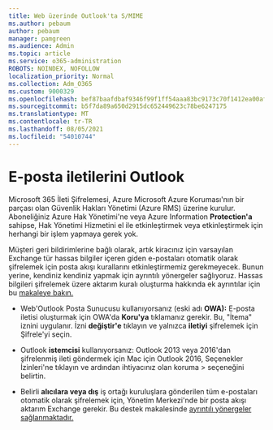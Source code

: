 ```yaml
---
title: Web üzerinde Outlook'ta S/MIME
ms.author: pebaum
author: pebaum
manager: pamgreen
ms.audience: Admin
ms.topic: article
ms.service: o365-administration
ROBOTS: NOINDEX, NOFOLLOW
localization_priority: Normal
ms.collection: Adm_O365
ms.custom: 9000329
ms.openlocfilehash: bef87baafdbaf9346f99f1ff54aaa83bc9173c70f1412ea00afb717c15a8014c
ms.sourcegitcommit: b5f7da89a650d2915dc652449623c78be6247175
ms.translationtype: MT
ms.contentlocale: tr-TR
ms.lasthandoff: 08/05/2021
ms.locfileid: "54010744"
---
```

# <a name="encrypt-email-messages-in-outlook"></a>E-posta iletilerini Outlook

Microsoft 365 İleti Şifrelemesi, Azure Microsoft Azure Koruması'nın bir parçası olan Güvenlik Hakları Yönetimi (Azure RMS) üzerine kurulur. Aboneliğiniz Azure Hak Yönetimi'ne veya Azure Information **Protection'a** sahipse, Hak Yönetimi Hizmetini el ile etkinleştirmek veya etkinleştirmek için herhangi bir işlem yapmaya gerek yok.

Müşteri geri bildirimlerine bağlı olarak, artık kiracınız için varsayılan Exchange tür hassas bilgiler içeren giden e-postaları otomatik olarak şifrelemek için posta akışı kurallarını etkinleştirmemiz gerekmeyecek. Bunun yerine, kendiniz kendiniz yapmak için ayrıntılı yönergeler sağlıyoruz. Hassas bilgileri şifrelemek üzere aktarım kuralı oluşturma hakkında ek ayrıntılar için bu [makaleye bakın.](https://aka.ms/OmeEtr)

- Web'Outlook Posta Sunucusu kullanıyorsanız (eski adı **OWA):** E-posta iletisi oluşturmak için OWA'da **Koru'ya** tıklamanız gerekir. Bu, "İtema" iznini uygulanır. İzni **değiştir'e** tıklayın ve yalnızca **iletiyi** şifrelemek için Şifrele'yi seçin.

- Outlook **istemcisi** kullanıyorsanız: Outlook 2013 veya 2016'dan şifrelenmiş ileti göndermek için Mac için Outlook 2016, Seçenekler İzinleri'ne tıklayın ve ardından ihtiyacınız olan koruma  >  seçeneğini belirtin.

- Belirli **alıcılara veya dış** iş ortağı kuruluşlara gönderilen tüm e-postaları otomatik olarak şifrelemek için, Yönetim Merkezi'nde bir posta akışı aktarım Exchange gerekir. Bu destek makalesinde [ayrıntılı yönergeler sağlanmaktadır.](https://docs.microsoft.com/microsoft-365/compliance/define-mail-flow-rules-to-encrypt-email#create-mail-flow-rules-to-encrypt-email-messages-with-the-new-ome-capabilities)


